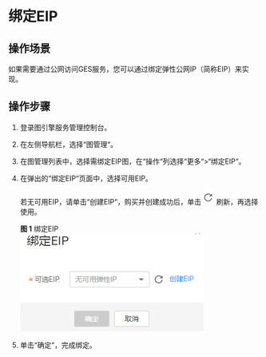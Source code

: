 # 绑定EIP<a name="ges_01_0062"></a>

## 操作场景<a name="section2593555915721"></a>

如果需要通过公网访问GES服务，您可以通过绑定弹性公网IP（简称EIP）来实现。

## 操作步骤<a name="section2514974815721"></a>

1.  登录图引擎服务管理控制台。
2.  在左侧导航栏，选择“图管理“。
3.  在图管理列表中，选择需绑定EIP图，在“操作“列选择“更多“\>“绑定EIP“。
4.  在弹出的“绑定EIP“页面中，选择可用EIP。

    若无可用EIP，请单击“创建EIP“，购买并创建成功后，单击![](figures/icon-刷新.png)刷新，再选择使用。

    **图 1**  绑定EIP<a name="fig876715157338"></a>  
    ![](figures/绑定EIP.png "绑定EIP")

5.  单击“确定“，完成绑定。

